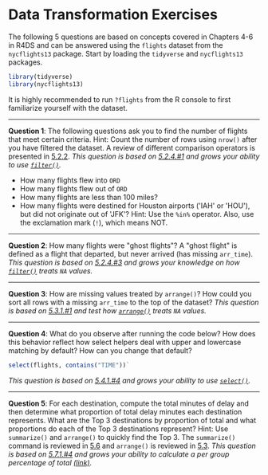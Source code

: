 Data Transformation Exercises
================

The following 5 questions are based on concepts covered in Chapters 4-6 in R4DS and can be answered using the `flights` dataset from the `nycflights13` package. Start by loading the `tidyverse` and `nycflights13` packages.

``` r
library(tidyverse)
library(nycflights13)
```

It is highly recommended to run `?flights` from the R console to first familiarize yourself with the dataset.

------------------------------------------------------------------------

**Question 1**: The following questions ask you to find the number of flights that meet certain criteria. Hint: Count the number of rows using `nrow()` after you have filtered the dataset. A review of different comparison operators is presented in [5.2.2](http://r4ds.had.co.nz/transform.html#logical-operators).
*This question is based on [5.2.4.\#1](http://r4ds.had.co.nz/transform.html#exercises-7) and grows your ability to use [`filter()`](http://r4ds.had.co.nz/transform.html#filter-rows-with-filter).*

-   How many flights flew into `ORD`
-   How many flights flew out of `ORD`
-   How many flights are less than 100 miles?
-   How many flights were destined for Houston airports ('IAH' or 'HOU'), but did not originate out of 'JFK'? Hint: Use the `%in%` operator. Also, use the exclamation mark (`!`), which means NOT.

------------------------------------------------------------------------

**Question 2**: How many flights were "ghost flights"? A "ghost flight" is defined as a flight that departed, but never arrived (has missing `arr_time`).
*This question is based on [5.2.4.\#3](http://r4ds.had.co.nz/transform.html#exercises-7) and grows your knowledge on how [`filter()`](http://r4ds.had.co.nz/transform.html#filter-rows-with-filter) treats `NA` values.*

------------------------------------------------------------------------

**Question 3**: How are missing values treated by `arrange()`? How could you sort all rows with a missing `arr_time` to the top of the dataset?
*This question is based on [5.3.1.\#1](http://r4ds.had.co.nz/transform.html#exercises-8) and test how [`arrange()`](http://r4ds.had.co.nz/transform.html#arrange-rows-with-arrange) treats `NA` values.*

------------------------------------------------------------------------

**Question 4**: What do you observe after running the code below? How does this behavior reflect how select helpers deal with upper and lowercase matching by default? How can you change that default?

``` r
select(flights, contains("TIME"))`
```

*This question is based on [5.4.1.\#4](http://r4ds.had.co.nz/transform.html#exercises-9) and grows your ability to use [`select()`](http://r4ds.had.co.nz/transform.html#select-columns-with-select).*

------------------------------------------------------------------------

**Question 5**: For each destination, compute the total minutes of delay and then determine what proportion of total delay minutes each destination represents. What are the Top 3 destinations by proportion of total and what proportions do each of the Top 3 destinations represent? Hint: Use `summarize()` and `arrange()` to quickly find the Top 3. The `summarize()` command is reviewed in [5.6](http://r4ds.had.co.nz/transform.html#grouped-summaries-with-summarise) and `arrange()` is reviewed in [5.3](http://r4ds.had.co.nz/transform.html#arrange-rows-with-arrange).
*This question is based on [5.7.1.\#4](http://r4ds.had.co.nz/transform.html#exercises-12) and grows your ability to calculate a per group percentage of total [(link)](http://r4ds.had.co.nz/transform.html#grouped-mutates-and-filters).*
